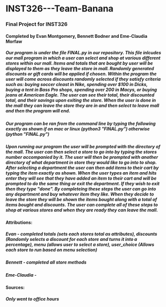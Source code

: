 # INST326---Team-Banana
### Final Project for INST326
#### Completed by Evan Montgomery, Bennett Bodner and Eme-Claudia Morfaw
##### Our program is under the file FINAL.py in our repository. This file inlcudes our mall program in which a user can select and shop at various different stores within our mall. Items and totals that are bought by user will be displayed to them as they leave the store in mall. Randomly generated discounts or gift cards will be applied if chosen. Within the program the user will come across discounts randomly selected if they satisfy criteria such as: buying soccer cleast in Nike, spending over $100 in Dicks, buying a tent in Bass Pro shops, spending over 200 in Macys, or buying jeans at American Eagle. The user can see their total, their discounted total, and their savings upon exiting the store. When the user is done in the mall they can leave the store they are in and then select to leave mall and then the program will end.
##### Our program can be ran from the command line by typing the following exactly as shown if on mac or linux (python3 "FINAL.py") otherwise (python "FINAL.py")
##### Upon running our program the user will be prompted with the directory of the mall. The user can then select a store to go into by typing the stores number accompanied by it. The user will then be prompted with another directory of what department in store they would like to go into to shop. After selecting a department the user can then add items to their cart by typing the item exactly as shown. When the user types an item and hits enter they will see that they have added an item to their cart and will be prompted to do the same thing or exit the department. If they wish to exit then they type "done". By completeing these steps the user can go into any department and buy whatever item they like. When they decide to leave the store they will be shown the items bought along with a total of items bought and discounts. The user can complete all of these steps to shop at various stores and when they are ready they can leave the mall.
#### Attributions:  
#####   Evan - completed totals (sets each stores total as attributes), discounts (Randomly selects a discount for each store and turns it into a percentage), menu (allows user to select a store), user_choice (Allows each store to run based on menu selection)
#####   Bennett - completed all store methods
#####   Eme-Claudia - 
#### Sources:
#####   Only went to office hours

